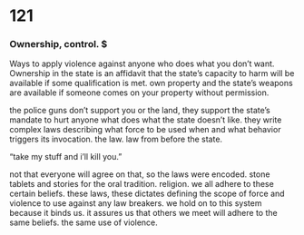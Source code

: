 # 121

### Ownership, control. $

Ways to apply violence against anyone who does what you don’t want. Ownership in the state is an affidavit that the state’s capacity to harm will be available if some qualification is met. own property and the state’s weapons are available if someone comes on your property without permission.

the police guns don’t support you or the land, they support the state’s mandate to hurt anyone what does what the state doesn’t like. they write complex laws describing what force to be used when and what behavior triggers its invocation. the law. law from before the state.

“take my stuff and i’ll kill you.”

not that everyone will agree on that, so the laws were encoded. stone tablets and stories for the oral tradition. religion. we all adhere to these certain beliefs. these laws, these dictates defining the scope of force and violence to use against any law breakers. we hold on to this system because it binds us. it assures us that others we meet will adhere to the same beliefs. the same use of violence. 